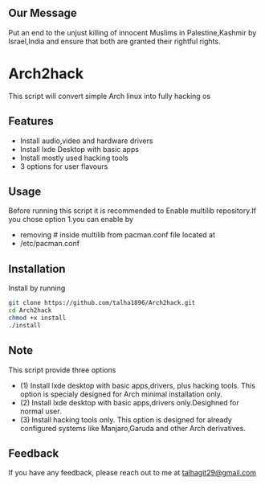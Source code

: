 ## Our Message 


Put an end to the unjust killing of innocent Muslims in Palestine,Kashmir by Israel,India and ensure that both are granted their rightful rights.

# Arch2hack

This script will convert simple Arch linux into fully hacking os


## Features

- Install audio,video and hardware drivers
- Install lxde Desktop with basic apps
- Install mostly used hacking tools
- 3 options for user flavours


## Usage
Before running this script it is recommended to Enable multilib repository.If you chose option 1.you can enable by
- removing # inside multilib from pacman.conf file located at
- /etc/pacman.conf

## Installation

Install by running

```bash
git clone https://github.com/talha1896/Arch2hack.git  
cd Arch2hack
chmod +x install
./install
```
## Note
This script provide three options 
- (1) Install lxde desktop with basic apps,drivers, plus hacking tools.
This option is specialy designed for Arch minimal installation only.
- (2)  Install lxde desktop with basic apps,drivers only.Desighned for normal user.
- (3) Install hacking tools only. 
This option is designed for already configured systems like Manjaro,Garuda and other Arch derivatives.
## Feedback

If you have any feedback, please reach out to me at talhagit29@gmail.com

